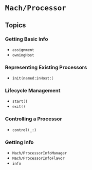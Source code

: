 # ``Mach/Processor``

## Topics

### Getting Basic Info

- ``assignment``
- ``owningHost``

### Representing Existing Processors

- ``init(named:inHost:)``

### Lifecycle Management

- ``start()``
- ``exit()``

### Controlling a Processor

- ``control(_:)``

### Getting Info

- ``Mach/ProcessorInfoManager``
- ``Mach/ProcessorInfoFlavor``
- ``info``
